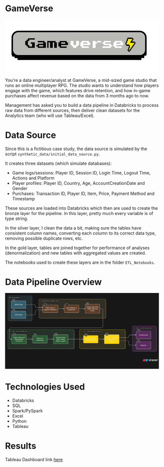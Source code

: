 # GameVerse

![GameVerse Logo](imgs/gameverse_logo.png)

You’re a data engineer/analyst at GameVerse, a mid-sized game studio that runs an online multiplayer RPG. The studio wants to understand how players engage with the game, which features drive retention, and how in-game purchases affect revenue based on the data from 3 months ago to now.

Management has asked you to build a data pipeline in Databricks to process raw data from different sources, then deliver clean datasets for the Analytics team (who will use Tableau/Excel).

# Data Source

Since this is a fictitious case study, the data source is simulated by the script <code>synthetic_data/initial_data_source.py</code>.

It creates three datasets (which simulate databases):
- Game logs/sessions: Player ID, Session ID, Login Time, Logout Time, Actions and Platform
- Player profiles: Player ID, Country, Age, AccountCreationDate and Gender
- Purchases: Transaction ID, Player ID, Item, Price, Payment Method and Timestamp

These sources are loaded into Databricks which then are used to create the bronze layer for the pipeline. In this layer, pretty much every variable is of type string.

In the silver layer, I clean the data a bit, making sure the tables have consistent column names, converting each column to its correct data type, removing possible duplicate rows, etc.

In the gold layer, tables are joined together for performance of analyses (denormalization) and new tables with aggregated values are created.

The notebooks used to create these layers are in the folder <code>ETL_Notebooks</code>.

# Data Pipeline Overview

![ETLOverview](imgs/etlOverview.png)

# Technologies Used

- Databricks
- SQL
- Spark/PySpark
- Excel
- Python
- Tableau

# Results

Tableau Dashboard link [here](Not_Available)